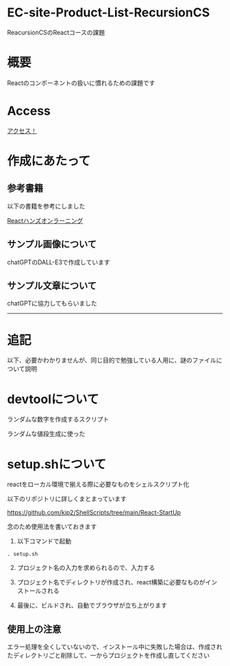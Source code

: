 # EC-site-Product-List-RecursionCS

ReacursionCSのReactコースの課題

# 概要

Reactのコンポーネントの扱いに慣れるための課題です

# Access

[アクセス！](https://kip2.github.io/EC-site-Product-List-RecursionCS)

# 作成にあたって

## 参考書籍

以下の書籍を参考にしました

[Reactハンズオンラーニング](https://www.oreilly.co.jp//books/9784873119380/)

## サンプル画像について

chatGPTのDALL-E3で作成しています

## サンプル文章について

chatGPTに協力してもらいました

---

# 追記

以下、必要かわかりませんが、同じ目的で勉強している人用に、謎のファイルについて説明

# devtoolについて

ランダムな数字を作成するスクリプト

ランダムな値段生成に使った

# setup.shについて

reactをローカル環境で揃える際に必要なものをシェルスクリプト化

以下のリポジトリに詳しくまとまっています

https://github.com/kip2/ShellScripts/tree/main/React-StartUp

念のため使用法を書いておきます

1. 以下コマンドで起動

```shell
. setup.sh
```

2. プロジェクト名の入力を求められるので、入力する

3. プロジェクト名でディレクトリが作成され、react構築に必要なものがインストールされる

4. 最後に、ビルドされ、自動でブラウザが立ち上がります

## 使用上の注意

エラー処理を全くしていないので、インストール中に失敗した場合は、作成されたディレクトリごと削除して、一からプロジェクトを作成し直してください


